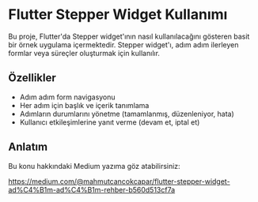 # Flutter Stepper Widget Kullanımı

Bu proje, Flutter'da Stepper widget'ının nasıl kullanılacağını gösteren basit bir örnek uygulama içermektedir. Stepper widget'ı, adım adım ilerleyen formlar veya süreçler oluşturmak için kullanılır.

## Özellikler

- Adım adım form navigasyonu
- Her adım için başlık ve içerik tanımlama
- Adımların durumlarını yönetme (tamamlanmış, düzenleniyor, hata)
- Kullanıcı etkileşimlerine yanıt verme (devam et, iptal et)

## Anlatım
Bu konu hakkındaki Medium yazıma göz atabilirsiniz:

https://medium.com/@mahmutcancokcapar/flutter-stepper-widget-ad%C4%B1m-ad%C4%B1m-rehber-b560d513cf7a
